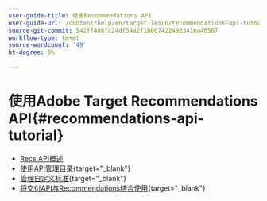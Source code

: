```yaml
---
user-guide-title: 使用Recommendations API
user-guide-url: /content/help/en/target-learn/recommendations-api-tutorial/recs-api-overview.html
source-git-commit: 542ff406fc24df54a2f1b007422492341ea46507
workflow-type: tm+mt
source-wordcount: '49'
ht-degree: 0%

---
```



# 使用Adobe Target Recommendations API{#recommendations-api-tutorial}

+ [Recs API概述](recs-api-overview.md)
+ [使用API管理目录](https://experienceleague.adobe.com/docs/target-dev/developer/api/recommendations-api/manage-catalog.html){target="_blank"}
+ [管理自定义标准](https://experienceleague.adobe.com/docs/target-dev/developer/api/recommendations-api/manage-custom-criteria.html){target="_blank"}
+ [将交付API与Recommendations结合使用](https://experienceleague.adobe.com/docs/target-dev/developer/api/recommendations-api/fetch-recs-server-side-delivery-api.html){target="_blank"}

<!--+ [Debug API calls](6debug.md)
+ [Download the Calculated Recommendations CSV](7download-calc-recs-csv.md)-->

<!--
+ Managing your Catalog with APIs{#manage-catalog}
  + [Create and update items](manage-catalog/saveEntities.md)
  + [Delete items](manage-catalog/deleteEntities.md)
  + [Delete All Items](manage-catalog/concepts.md)
  + [Get item details](manage-catalog/base-implementation.md)
+ Managing Custom Criteria{#use-cases}
  + [Home Page](use-cases/home-page.md)
  + [Product Pages](use-cases/product-pages.md)
  + [Category Pages](use-cases/category-pages.md)
  + [Add to Cart Modals](use-cases/add-to-cart-modals.md)
  + [Cart Page](use-cases/cart-page.md)
  + [Order Confirmation Page](use-cases/order-confirmation-page.md)-->
